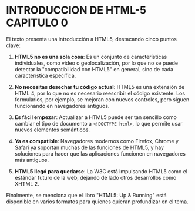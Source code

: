 # INTRODUCCION DE HTML-5 CAPITULO 0
El texto presenta una introducción a HTML5, destacando cinco puntos clave:

1. **HTML5 no es una sola cosa**: Es un conjunto de características individuales, como video o geolocalización, por lo que no se puede detectar la "compatibilidad con HTML5" en general, sino de cada característica específica.
   
2. **No necesitas desechar tu código actual**: HTML5 es una extensión de HTML 4, por lo que no es necesario reescribir el código existente. Los formularios, por ejemplo, se mejoran con nuevos controles, pero siguen funcionando en navegadores antiguos.

3. **Es fácil empezar**: Actualizar a HTML5 puede ser tan sencillo como cambiar el tipo de documento a `<!DOCTYPE html>`, lo que permite usar nuevos elementos semánticos.

4. **Ya es compatible**: Navegadores modernos como Firefox, Chrome y Safari ya soportan muchas de las funciones de HTML5, y hay soluciones para hacer que las aplicaciones funcionen en navegadores más antiguos.

5. **HTML5 llegó para quedarse**: La W3C está impulsando HTML5 como el estándar futuro de la web, dejando de lado otros desarrollos como XHTML 2.

Finalmente, se menciona que el libro "HTML5: Up & Running" está disponible en varios formatos para quienes quieran profundizar en el tema.
        
